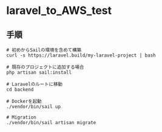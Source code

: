 # laravel_to_AWS_test

## 手順
```
# 初めからSailの環境を含めて構築
curl -s https://laravel.build/my-laravel-project | bash

# 既存のプロジェクトに追加する場合
php artisan sail:install
```

```
# Laravelのルートに移動
cd backend

# Dockerを起動
./vendor/bin/sail up

# Migration
./vendor/bin/sail artisan migrate
```